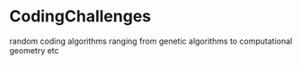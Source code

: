 # CodingChallenges
random coding algorithms ranging from genetic algorithms to computational geometry etc
